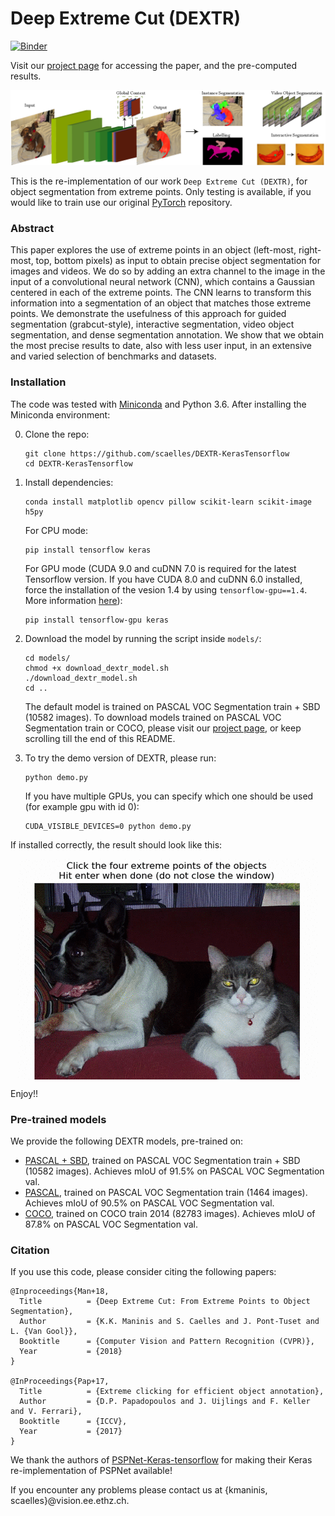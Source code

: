 # Deep Extreme Cut (DEXTR)

[![Binder](https://mybinder.org/badge.svg)](https://mybinder.org/v2/gh/4QuantOSS/DEXTR-KerasTensorflow/master)

Visit our [project page](http://www.vision.ee.ethz.ch/~cvlsegmentation/dextr) for accessing the paper, and the pre-computed results.

![DEXTR](doc/dextr.png)

This is the re-implementation of our work `Deep Extreme Cut (DEXTR)`, for object segmentation from extreme points. Only testing is available, if you would like to train use our original [PyTorch](https://github.com/scaelles/DEXTR-PyTorch) repository.

### Abstract
This paper explores the use of extreme points in an object (left-most, right-most, top, bottom pixels) as input to obtain precise object segmentation for images and videos. We do so by adding an extra channel to the image in the input of a convolutional neural network (CNN), which contains a Gaussian centered in each of the extreme points. The CNN learns to transform this information into a segmentation of an object that matches those extreme points. We demonstrate the usefulness of this approach for guided segmentation (grabcut-style), interactive segmentation, video object segmentation, and dense segmentation annotation. We show that we obtain the most precise results to date, also with less user input, in an extensive and varied selection of benchmarks and datasets.

### Installation
The code was tested with [Miniconda](https://conda.io/miniconda.html) and Python 3.6. After installing the Miniconda environment:


0. Clone the repo:
    ```Shell
    git clone https://github.com/scaelles/DEXTR-KerasTensorflow
    cd DEXTR-KerasTensorflow
    ```

1. Install dependencies:
    ```Shell
    conda install matplotlib opencv pillow scikit-learn scikit-image h5py
    ```
    For CPU mode:
    ```Shell
    pip install tensorflow keras
    ```
    For GPU mode (CUDA 9.0 and cuDNN 7.0 is required for the latest Tensorflow version. If you have CUDA 8.0 and cuDNN 6.0 installed, force the installation of the vesion 1.4 by using ```tensorflow-gpu==1.4```. More information [here](https://www.tensorflow.org/install/)):
    ```Shell
    pip install tensorflow-gpu keras
    ```


2. Download the model by running the script inside ```models/```:
    ```Shell
    cd models/
    chmod +x download_dextr_model.sh
    ./download_dextr_model.sh
    cd ..
    ```
    The default model is trained on PASCAL VOC Segmentation train + SBD (10582 images). To download models trained on PASCAL VOC Segmentation train or COCO, please visit our [project page](http://www.vision.ee.ethz.ch/~cvlsegmentation/dextr/#downloads), or keep scrolling till the end of this README.

3. To try the demo version of DEXTR, please run:
    ```Shell
    python demo.py
    ```
    If you have multiple GPUs, you can specify which one should be used (for example gpu with id 0):
    ```Shell
    CUDA_VISIBLE_DEVICES=0 python demo.py
    ```
If installed correctly, the result should look like this:
<p align="center"><img src="doc/github_teaser.gif" align="center" width=480 height=auto/></p>

Enjoy!!

### Pre-trained models
We provide the following DEXTR models, pre-trained on:
  * [PASCAL + SBD](https://data.vision.ee.ethz.ch/csergi/share/DEXTR/dextr_pascal-sbd.h5), trained on PASCAL VOC Segmentation train + SBD (10582 images). Achieves mIoU of 91.5% on PASCAL VOC Segmentation val.
  * [PASCAL](https://data.vision.ee.ethz.ch/csergi/share/DEXTR/dextr_pascal.h5), trained on PASCAL VOC Segmentation train (1464 images). Achieves mIoU of 90.5% on PASCAL VOC Segmentation val.
  * [COCO](https://data.vision.ee.ethz.ch/csergi/share/DEXTR/dextr_coco.h5), trained on COCO train 2014 (82783 images). Achieves mIoU of 87.8% on PASCAL VOC Segmentation val.

### Citation
If you use this code, please consider citing the following papers:

	@Inproceedings{Man+18,
	  Title          = {Deep Extreme Cut: From Extreme Points to Object Segmentation},
	  Author         = {K.K. Maninis and S. Caelles and J. Pont-Tuset and L. {Van Gool}},
	  Booktitle      = {Computer Vision and Pattern Recognition (CVPR)},
	  Year           = {2018}
	}

	@InProceedings{Pap+17,
	  Title          = {Extreme clicking for efficient object annotation},
	  Author         = {D.P. Papadopoulos and J. Uijlings and F. Keller and V. Ferrari},
	  Booktitle      = {ICCV},
	  Year           = {2017}
	}


We thank the authors of [PSPNet-Keras-tensorflow](https://github.com/Vladkryvoruchko/PSPNet-Keras-tensorflow) for making their Keras re-implementation of PSPNet available!

If you encounter any problems please contact us at {kmaninis, scaelles}@vision.ee.ethz.ch.
